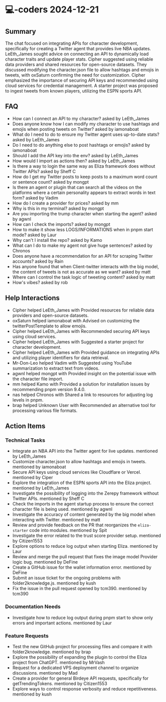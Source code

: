 # 💻-coders 2024-12-21

## Summary
The chat focused on integrating APIs for character development, specifically for creating a Twitter agent that provides live NBA updates. LeEth_James sought advice on connecting an API to dynamically load character traits and update player stats. Cipher suggested using reliable data providers and shared resources for open-source datasets. They discussed modifying the character.json file to allow hashtags and emojis in tweets, with oxSaturn confirming the need for customization. Cipher emphasized the importance of securing API keys and recommended using cloud services for credential management. A starter project was proposed to ingest tweets from known players, utilizing the ESPN sports API.

## FAQ
- How can I connect an API to my character? asked by LeEth_James
- Does anyone know how I can modify my character to use hashtags and emojis when posting tweets on Twitter? asked by iamonaboat
- What do I need to do to ensure my Twitter agent uses up-to-date stats? asked by LeEth_James
- Do I need to do anything else to post hashtags or emojis? asked by iamonaboat
- Should I add the API key into the env? asked by LeEth_James
- How would I import as actions then? asked by LeEth_James
- Is there a way to login the same way as Eliza framework does without Twitter APIs? asked by Sheff C
- How do I get my Twitter posts to keep posts to a maximum word count or sentence count? asked by mongpt
- Is there an agent or plugin that can search all the videos on the platforms where a certain personality appears to extract words in text form? asked by Vadim
- How do I create a provider for prices? asked by mm
- Why is this in my terminal? asked by mongpt
- Are you importing the trump character when starting the agent? asked by agwnl
- How can I check the imports? asked by mongpt
- How to make it show less LOGS/INFORMATIONS when in pnpm start mode? asked by Laur
- Why can't I install the repo? asked by Kamo
- What can I do to make my agent not give huge sentences? asked by Chronos
- Does anyone have a recommendation for an API for scraping Twitter accounts? asked by Rain
- Has anyone found that when Client-twitter interacts with the big model, the content of tweets is not as accurate as we want? asked by matt
- Where can I control the task logic of tweeting content? asked by matt
- How's vibes? asked by rob

## Help Interactions
- Cipher helped LeEth_James with Provided resources for reliable data providers and open-source datasets.
- oxSaturn helped iamonaboat with Advised on customizing the twitterPostTemplate to allow emojis.
- Cipher helped LeEth_James with Recommended securing API keys using cloud services.
- Cipher helped LeEth_James with Suggested a starter project for character development.
- Cipher helped LeEth_James with Provided guidance on integrating APIs and utilizing player identifiers for data retrieval.
- Mr-Don-Leo helped Vadim with Suggested using YouTube summarization to extract text from videos.
- agwnl helped mongpt with Provided insight on the potential issue with the character file import.
- mm helped Kamo with Provided a solution for installation issues by recommending pnpm version 9.4.0.
- nas helped Chronos with Shared a link to resources for adjusting log levels in pnpm.
- brap helped Unknown User with Recommended an alternative tool for processing various file formats.

## Action Items

### Technical Tasks
- Integrate an NBA API into the Twitter agent for live updates. mentioned by LeEth_James
- Customize character.json to allow hashtags and emojis in tweets. mentioned by iamonaboat
- Secure API keys using cloud services like Cloudflare or Vercel. mentioned by Ciper
- Explore the integration of the ESPN sports API into the Eliza project. mentioned by LeEth_James
- Investigate the possibility of logging into the Zerepy framework without Twitter APIs. mentioned by Sheff C
- Check the imports in the agent startup process to ensure the correct character file is being used. mentioned by agwnl
- Investigate the accuracy of content generated by the big model when interacting with Twitter. mentioned by matt
- Review and provide feedback on the PR that reorganizes the `eliza-starter` code into modules. mentioned by Spit
- Investigate the error related to the trust score provider setup. mentioned by Citizen1553
- Explore options to reduce log output when starting Eliza. mentioned by Laur
- Review and merge the pull request that fixes the image model Provider logic bug. mentioned by DeFine
- Create a GitHub issue for the wallet information error. mentioned by DeFine
- Submit an issue ticket for the ongoing problems with folder2knowledge.js. mentioned by kush
- Fix the issue in the pull request opened by tcm390. mentioned by tcm390

### Documentation Needs
- Investigate how to reduce log output during pnpm start to show only errors and important actions. mentioned by Laur

### Feature Requests
- Test the new GitHub project for processing files and compare it with folder2knowledge. mentioned by brap
- Explore the possibility of expanding the plugin to control the Eliza project from ChatGPT. mentioned by MrVash
- Request for a dedicated VPS deployment channel to organize discussions. mentioned by Mad
- Create a provider for general Birdeye API requests, specifically for getTrendingTokens. mentioned by Citizen1553
- Explore ways to control response verbosity and reduce repetitiveness. mentioned by kush